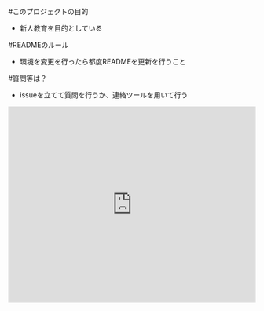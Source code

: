 #このプロジェクトの目的
 - 新人教育を目的としている

#READMEのルール
 - 環境を変更を行ったら都度READMEを更新を行うこと

#質問等は？
 - issueを立てて質問を行うか、連絡ツールを用いて行う


<iframe height="400px" width="100%" src="https://repl.it/@maruyamaxy/phppractice?lite=true" scrolling="no" frameborder="no" allowtransparency="true" allowfullscreen="true" sandbox="allow-forms allow-pointer-lock allow-popups allow-same-origin allow-scripts allow-modals"></iframe>